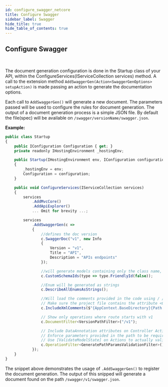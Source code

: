 ```yaml
---
id: configure_swagger_netcore
title: Configure Swagger
sidebar_label: Swagger
hide_title: true
hide_table_of_contents: true
---
```


## Configure Swagger

<br />

The document generation configuration is done in the Startup class of your API, within the ConfigureServices(IServiceCollection services) method. A call to the extension method `AddSwaggerGen(Action<SwaggerGenOptions> setupAction)` is made passing an action to generate the documentation options.

Each call to `AddSwaggerGen()` will generate a new document. The parameters passed will be used to configure the rules for document generation. The output of a document generation process is a simple JSON file. By default the file(spec) will be available on `/swagger/versionName/swagger.json`.

**Example:**

```jsx title="Startup.cs (Register doc generation)"
public class Startup
{
    public IConfiguration Configuration { get; }
    private readonly IHostingEnvironment _hostingEnv;

    public Startup(IHostingEnvironment env, IConfiguration configuration)
    {
        _hostingEnv = env;
        Configuration = configuration;
    }

    public void ConfigureServices(IServiceCollection services)
    {
        services
            .AddMvcCore()
            .AddApiExplorer()
            ... Omit for brevity ...;

        services
            .AddSwaggerGen(c =>
            {
                //defines the doc version
                c.SwaggerDoc("v1", new Info
                {
                    Version = "v1",
                    Title = "API",
                    Description = "APIs endpoints"
                });

                //will generate models containing only the class name, ignoring the namespace
                c.CustomSchemaIds(type => type.FriendlyId(false));

                //Enum will be generated as strings
                c.DescribeAllEnumsAsStrings();

                //Will load the comments provided in the code using / / / , the build will generate the xml file in the output folder.
                // Make sure the project file contains the attribute <GenerateDocumentationFile>true</GenerateDocumentationFile>
                c.IncludeXmlComments($"{AppContext.BaseDirectory}{Path.DirectorySeparatorChar}{_hostingEnv.ApplicationName}.xml");

                // Show only operations where route starts with v1
                c.DocumentFilter<VersionPathFilter>("/v1");

                // Include DataAnnotation attributes on Controller Action parameters as Swagger validation rules (e.g required, pattern, ..)
                // Enforce parameters provided in the path to be required
                // Use [ValidateModelState] on Actions to actually validate it in C# as well!
                c.OperationFilter<GeneratePathParamsValidationFilter>();
            });
    }
}
```

The snippet above demonstrates the usage of `.AddSwaggerGen()` to register the document generation. The output of this snipped will generate a document found on the path `/swagger/v1/swagger.json`.
